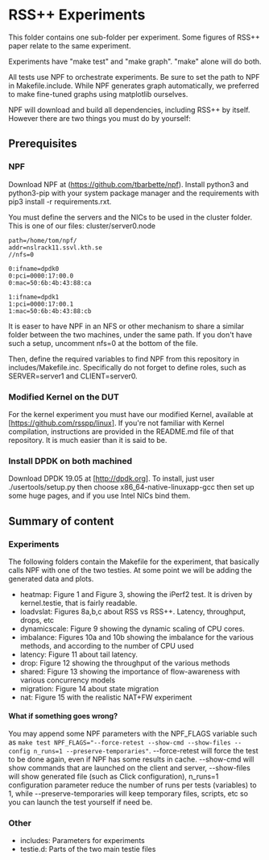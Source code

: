 RSS++ Experiments
=================

This folder contains one sub-folder per experiment. Some figures of RSS++ paper relate to the same experiment.

Experiments have "make test" and "make graph". "make" alone will do both.

All tests use NPF to orchestrate experiments. Be sure to set the path to NPF in Makefile.include. While NPF generates graph automatically, we preferred to make fine-tuned graphs using matplotlib ourselves.

NPF will download and build all dependencies, including RSS++ by itself. However there are two things you must do by yourself:


Prerequisites
-------------

### NPF
Download NPF at (https://github.com/tbarbette/npf). Install python3 and python3-pip with your system package manager and the requirements with pip3 install -r requirements.rxt.

You must define the servers and the NICs to be used in the cluster folder. This is one of our files:
cluster/server0.node
```
path=/home/tom/npf/
addr=nslrack11.ssvl.kth.se
//nfs=0

0:ifname=dpdk0
0:pci=0000:17:00.0
0:mac=50:6b:4b:43:88:ca

1:ifname=dpdk1
1:pci=0000:17:00.1
1:mac=50:6b:4b:43:88:cb
```
It is easer to have NPF in an NFS or other mechanism to share a similar folder between the two machines, under the same path. If you don't have such a setup, uncomment nfs=0 at the bottom of the file.

Then, define the required variables to find NPF from this repository in includes/Makefile.inc. Specifically do not forget to define roles, such as SERVER=server1 and CLIENT=server0.


### Modified Kernel on the DUT
For the kernel experiment you must have our modified Kernel, available at [https://github.com/rsspp/linux]. If you're not familiar with Kernel compilation,  instructions are provided in the README.md file of that repository. It is much easier than it is said to be.

### Install DPDK on both machined
Download DPDK 19.05 at [http://dpdk.org]. To install, just user ./usertools/setup.py then choose x86_64-native-linuxapp-gcc then set up some huge pages, and if you use Intel NICs bind them.

Summary of content
------------------

### Experiments
The following folders contain the Makefile for the experiment, that basically calls NPF with one of the two testies. At some point we will be adding the generated data and plots. 

 * heatmap: Figure 1 and Figure 3, showing the iPerf2 test. It is driven by kernel.testie, that is fairly readable.
 * loadvslat: Figures 8a,b,c about RSS vs RSS++. Latency, throughput, drops, etc
 * dynamicscale: Figure 9 showing the dynamic scaling of CPU cores.
 * imbalance: Figures 10a and 10b showing the imbalance for the various methods, and according to the number of CPU used  
 * latency: Figure 11 about tail latency.
 * drop: Figure 12 showing the throughput of the various methods
 * shared: Figure 13 showing the importance of flow-awareness with various concurrency models 
 * migration: Figure 14 about state migration
 * nat: Figure 15 with the realistic NAT+FW experiment
 
#### What if something goes wrong?
You may append some NPF parameters with the NPF_FLAGS variable such as `make test NPF_FLAGS="--force-retest --show-cmd --show-files --config n_runs=1 --preserve-temporaries"`.
--force-retest will force the test to be done again, even if NPF has some results in cache. --show-cmd will show commands that are launched on the client and server, --show-files will show generated file (such as Click configuration), n_runs=1 configuration parameter reduce the number of runs per tests (variables) to 1, while --preserve-temporaries will keep temporary files, scripts, etc so you can launch the test yourself if need be.

### Other
 * includes: Parameters for experiments
 * testie.d: Parts of the two main testie files
